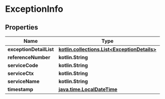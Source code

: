 
# ExceptionInfo

## Properties
| Name | Type | Description | Notes |
| ------------ | ------------- | ------------- | ------------- |
| **exceptionDetailList** | [**kotlin.collections.List&lt;ExceptionDetails&gt;**](ExceptionDetails.md) |  |  [optional] |
| **referenceNumber** | **kotlin.String** |  |  [optional] |
| **serviceCode** | **kotlin.String** |  |  [optional] |
| **serviceCtx** | **kotlin.String** |  |  [optional] |
| **serviceName** | **kotlin.String** |  |  [optional] |
| **timestamp** | [**java.time.LocalDateTime**](java.time.LocalDateTime.md) |  |  [optional] |



